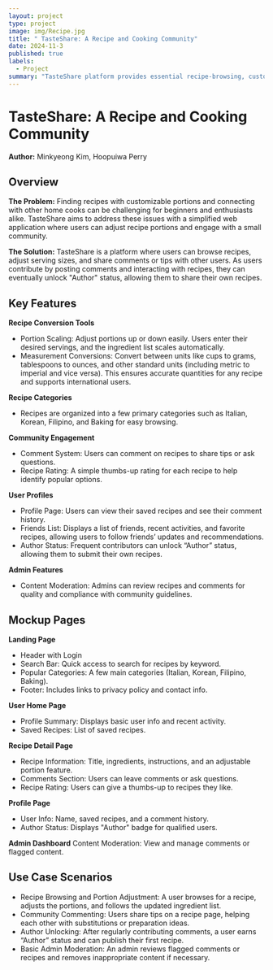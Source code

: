 ```yaml
---
layout: project
type: project
image: img/Recipe.jpg
title: " TasteShare: A Recipe and Cooking Community"
date: 2024-11-3
published: true
labels:
  - Project
summary: "TasteShare platform provides essential recipe-browsing, customization, and community engagement features without requiring an extensive feature set."
---
```


# TasteShare: A Recipe and Cooking Community
**Author:** Minkyeong Kim, Hoopuiwa Perry

## Overview

**The Problem:** Finding recipes with customizable portions and connecting with other home cooks can be challenging for beginners and enthusiasts alike. TasteShare aims to address these issues with a simplified web application where users can adjust recipe portions and engage with a small community.

**The Solution:** TasteShare is a platform where users can browse recipes, adjust serving sizes, and share comments or tips with other users. As users contribute by posting comments and interacting with recipes, they can eventually unlock "Author" status, allowing them to share their own recipes.

## Key Features


**Recipe Conversion Tools**
- Portion Scaling: Adjust portions up or down easily. Users enter their desired servings, and the ingredient list scales automatically.
- Measurement Conversions: Convert between units like cups to grams, tablespoons to ounces, and other standard units (including metric to imperial and vice versa). This ensures accurate quantities for any recipe and supports international users.

**Recipe Categories**
- Recipes are organized into a few primary categories such as Italian, Korean, Filipino, and Baking for easy browsing.

**Community Engagement**
- Comment System: Users can comment on recipes to share tips or ask questions.
- Recipe Rating: A simple thumbs-up rating for each recipe to help identify popular options.

**User Profiles**
- Profile Page: Users can view their saved recipes and see their comment history.
- Friends List: Displays a list of friends, recent activities, and favorite recipes, allowing users to follow friends’ updates and recommendations.
- Author Status: Frequent contributors can unlock “Author” status, allowing them to submit their own recipes.

**Admin Features**
- Content Moderation: Admins can review recipes and comments for quality and compliance with community guidelines.

## Mockup Pages

**Landing Page**
- Header with Login
- Search Bar: Quick access to search for recipes by keyword.
- Popular Categories: A few main categories (Italian, Korean, Filipino, Baking).
- Footer: Includes links to privacy policy and contact info.

**User Home Page**
- Profile Summary: Displays basic user info and recent activity.
- Saved Recipes: List of saved recipes.

**Recipe Detail Page**
- Recipe Information: Title, ingredients, instructions, and an adjustable portion feature.
- Comments Section: Users can leave comments or ask questions.
- Recipe Rating: Users can give a thumbs-up to recipes they like.

**Profile Page**
- User Info: Name, saved recipes, and a comment history.
- Author Status: Displays "Author" badge for qualified users.

**Admin Dashboard**
Content Moderation: View and manage comments or flagged content.

## Use Case Scenarios
- Recipe Browsing and Portion Adjustment: A user browses for a recipe, adjusts the portions, and follows the updated ingredient list.
- Community Commenting: Users share tips on a recipe page, helping each other with substitutions or preparation ideas.
- Author Unlocking: After regularly contributing comments, a user earns “Author” status and can publish their first recipe.
- Basic Admin Moderation: An admin reviews flagged comments or recipes and removes inappropriate content if necessary.

